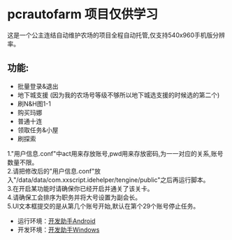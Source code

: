 # pcrautofarm 项目仅供学习

这是一个公主连结自动维护农场的项目全程自动托管,仅支持540x960手机版分辨率。  
## 功能:  
- 批量登录&退出
- 地下城支援  (因为我的农场号等级不够所以地下城选支援的时候选的第二个)
- 刷N&H图1-1  
- 购买玛娜  
- 普通十连  
- 领取任务&小屋  
- 刷探索

1."用户信息.conf"中act用来存放账号,pwd用来存放密码,为一一对应的关系,账号数量不限。  
2.请把修改后的"用户信息.conf"放入"/data/data/com.xxscript.idehelper/tengine/public"之后再运行脚本。  
3.在开启某功能时请确保你已经开启并通关了该关卡。  
4.请确保工会排序为职务并将大号设置为副会长。  
5.UI文本框提交的是从第几个账号开始,默认在第个29个账号停止任务。

- 运行环境：[开发助手Android](https://wws.lanzous.com/iX7FTdqiuqd "点击下载")
- 开发环境：[开发助手Windows](https://wws.lanzous.com/i8es6dqiz5c "点击下载")
